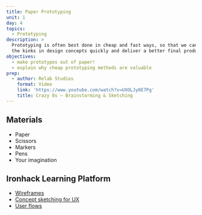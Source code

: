 ```yaml
---
title: Paper Prototyping
unit: 1
day: 4
topics:
  - Prototyping
description: >
  Prototyping is often best done in cheap and fast ways, so that we can work out
  the kinks in design concepts quickly and deliver a better final product.
objectives:
  - make prototypes out of paper!
  - explain why cheap prototyping methods are valuable
prep:
  - author: Relab Studios
    format: Video
    link: 'https://www.youtube.com/watch?v=UXOLJy0E7Pg'
    title: Crazy 8s – Brainstorming & Sketching
---
```



Materials
---------

- Paper
- Scissors
- Markers
- Pens
- Your imagination


Ironhack Learning Platform
---------

- [Wireframes](http://learn.ironhack.com/#/learning_unit/7049)
- [Concept sketching for UX](http://learn.ironhack.com/#/learning_unit/7044)
- [User flows](http://learn.ironhack.com/#/learning_unit/7039)
